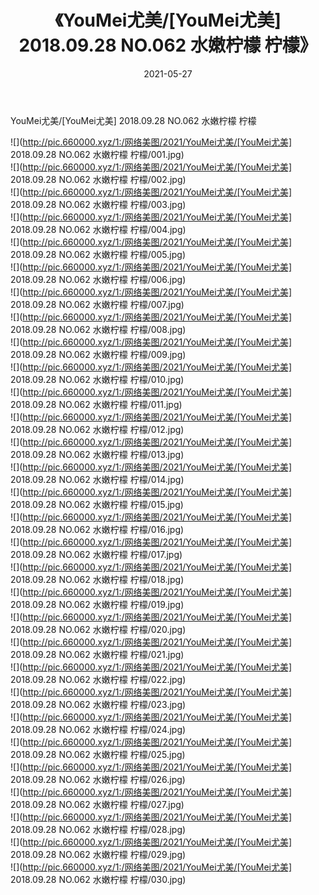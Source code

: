 ﻿---
layout: post
title:  《YouMei尤美/[YouMei尤美] 2018.09.28 NO.062 水嫩柠檬 柠檬》
date:   2021-05-27
img: http://pic.660000.xyz/1:/网络美图/2021/YouMei尤美/[YouMei尤美] 2018.09.28 NO.062 水嫩柠檬 柠檬/000.jpg
categories: [美女, 清纯, 唯美]
---

YouMei尤美/[YouMei尤美] 2018.09.28 NO.062 水嫩柠檬 柠檬

 ![](http://pic.660000.xyz/1:/网络美图/2021/YouMei尤美/[YouMei尤美] 2018.09.28 NO.062 水嫩柠檬 柠檬/001.jpg) <br>![](http://pic.660000.xyz/1:/网络美图/2021/YouMei尤美/[YouMei尤美] 2018.09.28 NO.062 水嫩柠檬 柠檬/002.jpg) <br>![](http://pic.660000.xyz/1:/网络美图/2021/YouMei尤美/[YouMei尤美] 2018.09.28 NO.062 水嫩柠檬 柠檬/003.jpg) <br>![](http://pic.660000.xyz/1:/网络美图/2021/YouMei尤美/[YouMei尤美] 2018.09.28 NO.062 水嫩柠檬 柠檬/004.jpg) <br>![](http://pic.660000.xyz/1:/网络美图/2021/YouMei尤美/[YouMei尤美] 2018.09.28 NO.062 水嫩柠檬 柠檬/005.jpg) <br>![](http://pic.660000.xyz/1:/网络美图/2021/YouMei尤美/[YouMei尤美] 2018.09.28 NO.062 水嫩柠檬 柠檬/006.jpg) <br>![](http://pic.660000.xyz/1:/网络美图/2021/YouMei尤美/[YouMei尤美] 2018.09.28 NO.062 水嫩柠檬 柠檬/007.jpg) <br>![](http://pic.660000.xyz/1:/网络美图/2021/YouMei尤美/[YouMei尤美] 2018.09.28 NO.062 水嫩柠檬 柠檬/008.jpg) <br>![](http://pic.660000.xyz/1:/网络美图/2021/YouMei尤美/[YouMei尤美] 2018.09.28 NO.062 水嫩柠檬 柠檬/009.jpg) <br>![](http://pic.660000.xyz/1:/网络美图/2021/YouMei尤美/[YouMei尤美] 2018.09.28 NO.062 水嫩柠檬 柠檬/010.jpg) <br>![](http://pic.660000.xyz/1:/网络美图/2021/YouMei尤美/[YouMei尤美] 2018.09.28 NO.062 水嫩柠檬 柠檬/011.jpg) <br>![](http://pic.660000.xyz/1:/网络美图/2021/YouMei尤美/[YouMei尤美] 2018.09.28 NO.062 水嫩柠檬 柠檬/012.jpg) <br>![](http://pic.660000.xyz/1:/网络美图/2021/YouMei尤美/[YouMei尤美] 2018.09.28 NO.062 水嫩柠檬 柠檬/013.jpg) <br>![](http://pic.660000.xyz/1:/网络美图/2021/YouMei尤美/[YouMei尤美] 2018.09.28 NO.062 水嫩柠檬 柠檬/014.jpg) <br>![](http://pic.660000.xyz/1:/网络美图/2021/YouMei尤美/[YouMei尤美] 2018.09.28 NO.062 水嫩柠檬 柠檬/015.jpg) <br>![](http://pic.660000.xyz/1:/网络美图/2021/YouMei尤美/[YouMei尤美] 2018.09.28 NO.062 水嫩柠檬 柠檬/016.jpg) <br>![](http://pic.660000.xyz/1:/网络美图/2021/YouMei尤美/[YouMei尤美] 2018.09.28 NO.062 水嫩柠檬 柠檬/017.jpg) <br>![](http://pic.660000.xyz/1:/网络美图/2021/YouMei尤美/[YouMei尤美] 2018.09.28 NO.062 水嫩柠檬 柠檬/018.jpg) <br>![](http://pic.660000.xyz/1:/网络美图/2021/YouMei尤美/[YouMei尤美] 2018.09.28 NO.062 水嫩柠檬 柠檬/019.jpg) <br>![](http://pic.660000.xyz/1:/网络美图/2021/YouMei尤美/[YouMei尤美] 2018.09.28 NO.062 水嫩柠檬 柠檬/020.jpg) <br>![](http://pic.660000.xyz/1:/网络美图/2021/YouMei尤美/[YouMei尤美] 2018.09.28 NO.062 水嫩柠檬 柠檬/021.jpg) <br>![](http://pic.660000.xyz/1:/网络美图/2021/YouMei尤美/[YouMei尤美] 2018.09.28 NO.062 水嫩柠檬 柠檬/022.jpg) <br>![](http://pic.660000.xyz/1:/网络美图/2021/YouMei尤美/[YouMei尤美] 2018.09.28 NO.062 水嫩柠檬 柠檬/023.jpg) <br>![](http://pic.660000.xyz/1:/网络美图/2021/YouMei尤美/[YouMei尤美] 2018.09.28 NO.062 水嫩柠檬 柠檬/024.jpg) <br>![](http://pic.660000.xyz/1:/网络美图/2021/YouMei尤美/[YouMei尤美] 2018.09.28 NO.062 水嫩柠檬 柠檬/025.jpg) <br>![](http://pic.660000.xyz/1:/网络美图/2021/YouMei尤美/[YouMei尤美] 2018.09.28 NO.062 水嫩柠檬 柠檬/026.jpg) <br>![](http://pic.660000.xyz/1:/网络美图/2021/YouMei尤美/[YouMei尤美] 2018.09.28 NO.062 水嫩柠檬 柠檬/027.jpg) <br>![](http://pic.660000.xyz/1:/网络美图/2021/YouMei尤美/[YouMei尤美] 2018.09.28 NO.062 水嫩柠檬 柠檬/028.jpg) <br>![](http://pic.660000.xyz/1:/网络美图/2021/YouMei尤美/[YouMei尤美] 2018.09.28 NO.062 水嫩柠檬 柠檬/029.jpg) <br>![](http://pic.660000.xyz/1:/网络美图/2021/YouMei尤美/[YouMei尤美] 2018.09.28 NO.062 水嫩柠檬 柠檬/030.jpg) <br>